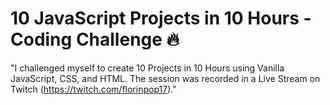 # 10 JavaScript Projects in 10 Hours - Coding Challenge 🔥

"I challenged myself to create 10 Projects in 10 Hours using Vanilla JavaScript, CSS, and HTML. The session was recorded in a Live Stream on Twitch (https://twitch.com/florinpop17)."
